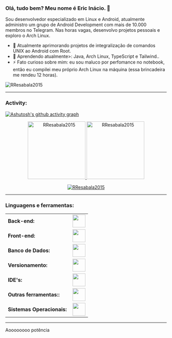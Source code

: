 <link rel="stylesheet" type='text/css' href="https://cdn.jsdelivr.net/gh/devicons/devicon@latest/devicon.min.css" />

### Olá, tudo bem? Meu nome é Eric Inácio. 👋

Sou desenvolvedor especializado em Linux e Android, atualmente administro um grupo de Android Development com mais de 10.000 membros no Telegram. Nas horas vagas, desenvolvo projetos pessoais e exploro o Arch Linux.


  - 🔭 Atualmente aprimorando projetos de integralização de comandos UNIX ao Android com Root.
  - 🌱 Aprendendo atualmente>: Java, Arch Linux, TypeScript e Tailwind..
  - ⚡ Fato curioso sobre mim: eu sou maluco por perfomance no notebook, então eu compilei meu próprio Arch Linux na máquina (essa brincadeira me rendeu 12 horas).

<p align="left">
<a href="https://twitter.com/RenatoResabala" target="blank"><i align="center" class="devicon-twitter-original" alt="Renato_Resabala" height="40" width="60" ></i>
</a>
<a href="https://www.linkedin.com/in/renato-r-611795133/" target="blank"><i align="center" class="devicon-linkedin-plain colored" alt="Renato_Resabala" height="40" width="60" ></i>
</a>
</p>

<p align="left"> <img src="https://komarev.com/ghpvc/?username=EricInacio01&label=Profile%20views&color=0e75b6&style=flat" alt="RResabala2015" /> </p>


------
<h3 align="left">Activity:</h3>

[![Ashutosh's github activity graph](https://github-readme-activity-graph.vercel.app/graph?username=EricInacio01&bg_color=100f0f&color=4c5e9e&line=4c569e&point=403e41&area=true&hide_border=true)](https://github.com/ashutosh00710/github-readme-activity-graph)

<div align="center">
  <a href="https://github.com/EricInacio01">
    <img height="180em" src="https://github-readme-stats.vercel.app/api/top-langs?username=EricInacio01&show_icons=true&locale=en&layout=compact&theme=tokyonight" alt="RResabala2015"/>
    <img height="180em" src="https://github-readme-stats.vercel.app/api?username=EricInacio01&show_icons=true&locale=en&layout=compact&theme=tokyonight" alt="RResabala2015"/>
  </a>
</div>
<p align="center">
  <a href="https://github.com/EricInacio01">
    <img src="https://github-readme-streak-stats.herokuapp.com/?user=EricInacio01&&theme=tokyonight" alt="RResabala2015" />
  </a>
</p>

------
<h3 align="left">Linguagens e ferramentas:</h3>
<table>
    <tr>
        <td style="font-weight: bold; padding-right: 10px; vertical-align: center; border: none;">Back-end:</td>
        <td><img height="40" src="https://skillicons.dev/icons?i=java,nodejs,express,vite"/></td>
    </tr>
    <tr>
        <td style="font-weight: bold; padding-right: 10px; vertical-align: center;">Front-end:</td>
        <td><img height="40" src="https://skillicons.dev/icons?i=react,bootstrap,html,css,js,ts,figma"/></td>
    </tr>
    <tr>
        <td style="font-weight: bold; padding-right: 10px; vertical-align: center; border: none;">Banco de Dados:</td>
        <td><img height="40" src="https://skillicons.dev/icons?i=mysql,postgresql"/></td>
    </tr>
    <tr>
        <td style="font-weight: bold; padding-right: 10px; vertical-align: center; border: none;">Versionamento:</td>
        <td><img height="40" src="https://skillicons.dev/icons?i=git,github"/></td>
    </tr>
    <tr>
        <td style="font-weight: bold; padding-right: 10px; vertical-align: center; border: none;">IDE's:</td>
        <td><img height="40" src="https://skillicons.dev/icons?i=vscode"/></td>
    </tr>
    <tr>
        <td style="font-weight: bold; padding-right: 10px; vertical-align: center; border: none;">Outras ferramentas::</td>
        <td><img height="40" src="https://skillicons.dev/icons?i=bash"/></td>
    </tr>
    <tr>
        <td style="font-weight: bold; padding-right: 10px; vertical-align: center; border: none;">Sistemas Operacionais:</td>
        <td><img height="40" src="https://skillicons.dev/icons?i=arch"/></td>
    </tr>
</table>

------
Aoooooooo potência
